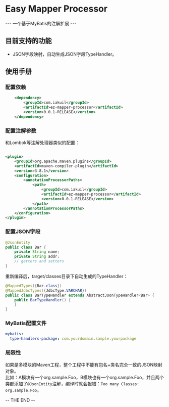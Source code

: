 # Easy Mapper Processor

--- 一个基于MyBatis的注解扩展 ---

## 目前支持的功能
* JSON字段映射，自动生成JSON字段TypeHandler。

## 使用手册
### 配置依赖
```xml
    <dependency>
        <groupId>com.iakuil</groupId>
        <artifactId>ez-mapper-processor</artifactId>
        <version>0.0.1-RELEASE</version>
    </dependency>
```
### 配置注解参数
和Lombok等注解处理器类似的配置：
```xml

<plugin>
    <groupId>org.apache.maven.plugins</groupId>
    <artifactId>maven-compiler-plugin</artifactId>
    <version>3.8.1</version>
    <configuration>
        <annotationProcessorPaths>
            <path>
                <groupId>com.iakuil</groupId>
                <artifactId>ez-mapper-processor</artifactId>
                <version>0.0.1-RELEASE</version>
            </path>
        </annotationProcessorPaths>
    </configuration>
</plugin>
```
### 配置JSON字段
```java
@JsonEntity
public class Bar {
    private String name;
    private String addr;
    // getters and setters
}
```
重新编译后，target/classes目录下自动生成的TypeHandler：
```java
@MappedTypes({Bar.class})
@MappedJdbcTypes({JdbcType.VARCHAR})
public class BarTypeHandler extends AbstractJsonTypeHandler<Bar> {
    public BarTypeHandler() {
    }
}
```
### MyBatis配置文件
```yaml
mybatis:
  type-handlers-package: com.yourdomain.sample.yourpackage
```

### 局限性
如果是多模块的Maven工程，整个工程中不能有包名+类名完全一致的JSON映射对象。  
比如：A模块有一个org.sample.Foo，B模块也有一个org.sample.Foo，并且两个类都添加了`@JsonEntity`注解，编译时就会报错：`Too many Classes: org.sample.Foo`。

-- THE END --